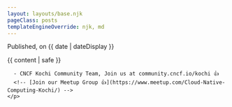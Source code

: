 ```yaml
---
layout: layouts/base.njk
pageClass: posts
templateEngineOverride: njk, md
---
```


<p class="date">
  Published, on <time datetime="{{ date }}">{{ date | dateDisplay }}</time>
</p>
<main>
  {{ content | safe }}
  <div class="footnote">
    <p>

      - CNCF Kochi Community Team, Join us at community.cncf.io/kochi 👍
      <!-- [Join our Meetup Group 👍](https://www.meetup.com/Cloud-Native-Computing-Kochi/) -->
    </p>
  </div>
</main>
